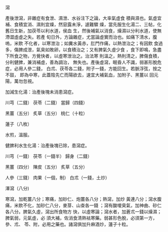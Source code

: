瀉

產後泄瀉，非雜症有食泄、濕泄、水谷注下之論，大率氣虛食 積與濕也。氣虛宜補、食積宜消、濕則宜燥，然惡露未淨，遽難驟 燥，當先服生化湯二、三帖，化舊日生新，加茯苓以利水道，侯血 生，然後補氣以消食，燥濕以分利水道，使無滯澀虛虛之失。若產 旬日外，方論雜症，尤當論虛實而治也。如痛下清水，腹嗚，米飲 不化者，以寒泄治；如糞水黃赤，肛門作痛，以熱泄治之；有因飲 食過多，傷脾成泄，氣臭如敗卵，以食積治之；又有脾氣久虛少食 ，食下即鳴，急盡下所食之物，方覺快者，以虛寒泄治之。治法寒 則溫之，熱則清之，脾傷食積，分利健脾，兼消補虛，善為調治， 無失也。產後虛瀉，眠昏人不識，弱甚形脫危症，必用人參二錢， 白朮、茯苓各二錢，附子一錢，方能回生。若脈浮弦，按之不鼓， 即為中寒，此蓋陰先亡而陽欲去，速宜大補氣血，加附子、黑薑以 回元陽，萬勿忽視。 

加減生化湯：治產後塊未消患瀉症。 

川芎（二錢） 茯苓（二錢） 當歸（四錢） 

黑薑（五分） 炙草（五分） 桃仁（十粒） 

蓮子（八枚） 

水煎，溫服。 

健脾利水生化湯：治產後塊已除，患瀉症。

川芎（一錢） 茯苓（一錢半） 歸身（二錢） 

黑薑（四分） 陳皮（五分） 炙草（五分） 

人參（三錢） 肉果（一個，制） 白朮（一錢，土炒） 

澤瀉（八分) 

寒瀉，加乾薑八分；寒痛，加砂仁、炮薑各八分；熱瀉，加炒 黃連八分；瀉水腹痛，米飲不化，加砂仁八分，麥芽、山查各一錢 ；瀉有酸噯臭氣，加神曲、砂仁各八分。脾氣久虛，瀉出所食物方 快，以虛寒論；瀉水者，加蒼朮一錢以燥濕；脾氣弱，元氣虛，必 須大補，佐消食清熱袪寒藥。弱甚形色脫，必須第一方，參、朮、 苓、附，必用之藥也。諸瀉俱加升麻酒炒，蓮子十粒。 

